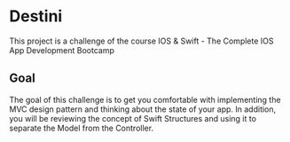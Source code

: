# Destini

This project is a challenge of the course IOS & Swift - The Complete IOS App Development Bootcamp

## Goal

The goal of this challenge is to get you comfortable with implementing the MVC design pattern and thinking about the state of your app. In addition, you will be reviewing the concept of Swift Structures and using it to separate the Model from the Controller.
